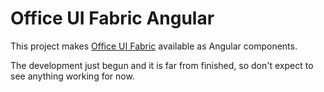 
# Office UI Fabric Angular
This project makes [Office UI Fabric](http://dev.office.com/fabric) available as Angular components. 

The development just begun and it is far from finished, so don't expect to see anything working for now.